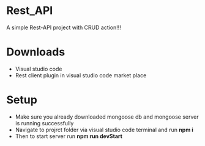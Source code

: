 # Rest_API
A simple Rest-API project with CRUD action!!!

# Downloads

- Visual studio code
- Rest client plugin in visual studio code market place

# Setup

- Make sure you already downloaded mongoose db and mongoose server is running successfully
- Navigate to projrct folder via visual studio code terminal and run **npm i**
- Then to start server run **npm run devStart**
